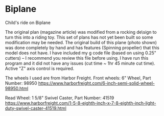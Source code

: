 # Biplane

Child's ride on Biplane

The original plan (magazine article) was modified from a rocking de\sign to turn this into a riding toy. 
This set of plans has not yet been built so some modification may be needed. 
The original build of this plane (photo shown) was done completely by hand and has features 
(Spinning propeller) that this model does not have.
I have included my g code file (based on using 0.25" cutters) – I recommend you review this file before using. I have run this program and it did not have any issues (cut time ~ 1hr 45 minute cut time). 
Active "Z" axis control is required. 

The wheels I used are from Harbor Freight.
Front wheels: 6" Wheel, Part Number: 98950
https://www.harborfreight.com/6-inch-semi-solid-wheel-98950.html

Read Wheel: 1 5/8"   Swivel Caster, Part Number: 41519
https://www.harborfreight.com/1-5-8-eighth-inch-x-7-8-eighth-inch-light-duty-swivel-caster-41519.html
